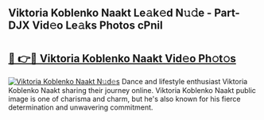 ## Viktoria Koblenko Naakt Le𝚊k𝚎d N𝚞𝚍e - Part-DJX Vid𝚎o Le𝚊ks Photos cPniI

# <h2><a href="http://fb1y5u5.evod.top/?m=Viktoria+Koblenko+Naakt">🔗 👉🔴 Viktoria Koblenko Naakt Vid𝚎o Ph𝚘t𝚘s</a></h2>

[![Viktoria Koblenko Naakt N𝚞d𝚎s](https://i.imgur.com/8V9OHl7.gif)](http://fb1y5u5.evod.top/?m=Viktoria+Koblenko+Naakt)
Dance and lifestyle enthusiast Viktoria Koblenko Naakt sharing their journey online. Viktoria Koblenko Naakt public image is one of charisma and charm, but he's also known for his fierce determination and unwavering commitment. 
